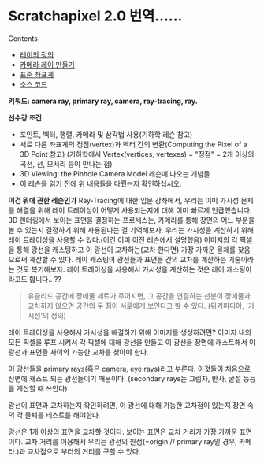 
# Scratchapixel 2.0 번역......

Contents
- [레이의 정의](레이의-정의)
- [카메라 레이 만들기](카메라-레이-만들기)
- [표준 좌표계](표준좌표계)
- [소스 코드](소스코드)

**키워드: camera ray, primary ray, camera, ray-tracing, ray.**

**선수강 조건**
- 포인트, 벡터, 행렬, 카메라 및 삼각법 사용(기하학 레슨 참고) 
- 서로 다른 좌표계의 정점(vertex)과 벡터 간의 변환(Computing the Pixel of a 3D Point 참고)
(기하학에서 Vertex(vertices, vertexes) = "정점" = 2개 이상의 곡선, 선, 모서리 등이 만나는 점)
- 3D Viewing: the Pinhole Camera Model 레슨에 나오는 개념들
- 이 레슨을 읽기 전에 위 내용들을 다뤘는지 확인하십시오.

**이건 뭐에 관한 레슨인가**
Ray-Tracing에 대한 입문 강좌에서, 우리는 이미 가시성 문제를 해결을 위해 레이 트레이싱이 어떻게 사용되는지에 대해 이미 빠르게 언급했습니다.
3D 렌더링에서 보이는 표면을 결정하는 프로세스는, 카메라를 통해 장면의 어느 부분을 볼 수 있는지 결정하기 위해 사용된다는 걸 기억해보자.
우리는 가시성을 계산하기 위해 레이 트레이싱을 사용할 수 있다.(이건 이미 이전 레슨에서 설명했음)
이미지의 각 픽셀을 통해 광선을 캐스팅하고 이 광선이 교차하는(교차 한다면) 가장 가까운 물체를 찾음으로써 계산할 수 있다.
레이 캐스팅이 광선들과 표면들 간의 교차를 계산하는 기술이라는 것도 복기해보자.
레이 트레이싱을 사용해서 가시성을 계산하는 것은 레이 캐스팅이라고도 합니다.. ??

> 유클리드 공간에 장애물 세트가 주어지면, 그 공간을 연결하는 선분이 장애물과 교차하지 않으면 공간의 두 점이 서로에게 보인다고 할 수 있다.
> (위키피디아, '가시성'의 정의)

레이 트레이싱을 사용해서 가시성을 해결하기 위해 이미지를 생성하려면?
이미지 내의 모든 픽셀을 루프 시켜서
각 픽셀에 대해 광선을 만들고
이 광선을 장면에 캐스트해서
이 광선과 표면들 사이의 가능한 교차를 찾아야 한다.

이 광선들을 primary rays(혹은 camera, eye rays)라고 부른다.
이것들이 처음으로 장면에 캐스트 되는 광선들이기 때문이다.
(secondary rays는 그림자, 반사, 굴절 등등을 계산할 때 쓰인다)

광선이 표면과 교차하는지 확인하려면,
이 광선에 대해 가능한 교차점이 있는지
장면 속의 각 물체를 테스트를 해야한다.

광선은 1개 이상의 표면을 교차할 것이다. 보이는 표면은 교차 거리가 가장 가까운 표면이다.
교차 거리를 이용해서 우리는 광선의 원점(=origin // primary ray일 경우, 카메라.)과 교차점으로 부터의 거리를 구할 수 있다.
